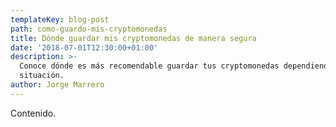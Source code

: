 ```yaml
---
templateKey: blog-post
path: como-guardo-mis-cryptomonedas
title: Dónde guardar mis cryptomonedas de manera segura
date: '2018-07-01T12:30:00+01:00'
description: >-
  Conoce dónde es más recomendable guardar tus cryptomonedas dependiendo de tu
  situación.
author: Jorge Marrero
---
```

Contenido.
